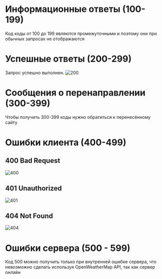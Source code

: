 # Информационные ответы (100-199)
Код коды от 100 до 199 являются промежуточными и поэтому они при обычных запросах не отображаются

# Успешные ответы (200-299)
Запрос успешно выполнен.
![200](img/200.png)

# Сообщения о перенаправлении (300-399)
Чтобы получить 300-399 коды нужно обратиться к перенесённому сайту

# Ошибки клиента (400-499)

## 400 Bad Request 
![400](img/400.png)

## 401 Unauthorized 
![401](img/401.png)

## 404 Not Found 
![404](img/404.png)

# Ошибки сервера (500 - 599)
Код 500 можно получить только при внутренней ошибке сервера, что невозможно сделать используя OpenWeatherMap API, так как сервер онлайн
